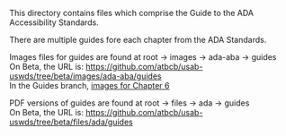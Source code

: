 This directory contains files which comprise the Guide to the ADA Accessibility Standards.

There are multiple guides fore each chapter from the ADA Standards.

Images files for guides are found at root -> images -> ada-aba -> guides  
On Beta, the URL is:  <https://github.com/atbcb/usab-uswds/tree/beta/images/ada-aba/guides>  
In the Guides branch, [images for Chapter 6](https://github.com/atbcb/usab-uswds/tree/guides/images/ada-aba/guides/chapter6)

PDF versions of guides are found at root -> files -> ada -> guides  
On Beta, the URL is:  <https://github.com/atbcb/usab-uswds/tree/beta/files/ada/guides>
